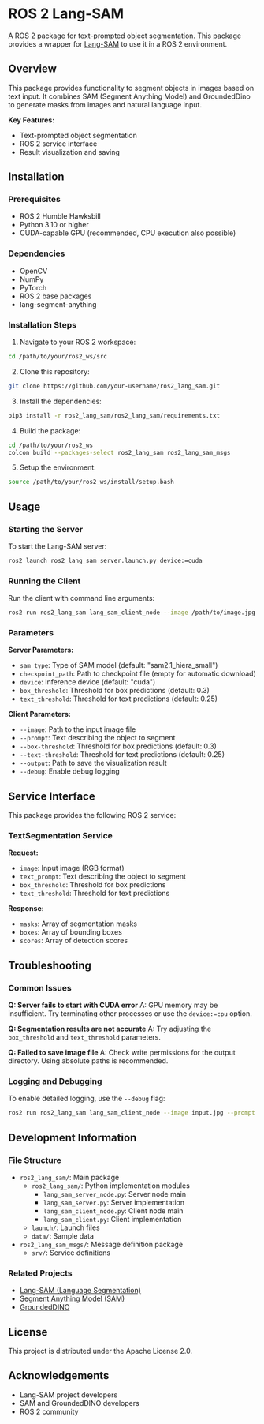 # ROS 2 Lang-SAM

A ROS 2 package for text-prompted object segmentation. This package provides a wrapper for [Lang-SAM](https://github.com/luca-medeiros/lang-segment-anything) to use it in a ROS 2 environment.

## Overview

This package provides functionality to segment objects in images based on text input. It combines SAM (Segment Anything Model) and GroundedDino to generate masks from images and natural language input.

**Key Features:**
- Text-prompted object segmentation
- ROS 2 service interface
- Result visualization and saving

## Installation

### Prerequisites

- ROS 2 Humble Hawksbill
- Python 3.10 or higher
- CUDA-capable GPU (recommended, CPU execution also possible)

### Dependencies

- OpenCV
- NumPy
- PyTorch
- ROS 2 base packages
- lang-segment-anything

### Installation Steps

1. Navigate to your ROS 2 workspace:

```bash
cd /path/to/your/ros2_ws/src
```

2. Clone this repository:

```bash
git clone https://github.com/your-username/ros2_lang_sam.git
```

3. Install the dependencies:

```bash
pip3 install -r ros2_lang_sam/ros2_lang_sam/requirements.txt
```

4. Build the package:

```bash
cd /path/to/your/ros2_ws
colcon build --packages-select ros2_lang_sam ros2_lang_sam_msgs
```

5. Setup the environment:

```bash
source /path/to/your/ros2_ws/install/setup.bash
```

## Usage

### Starting the Server

To start the Lang-SAM server:

```bash
ros2 launch ros2_lang_sam server.launch.py device:=cuda
```

### Running the Client

Run the client with command line arguments:

```bash
ros2 run ros2_lang_sam lang_sam_client_node --image /path/to/image.jpg --prompt "car" --output /path/to/result.jpg
```

### Parameters

**Server Parameters:**
- `sam_type`: Type of SAM model (default: "sam2.1_hiera_small")
- `checkpoint_path`: Path to checkpoint file (empty for automatic download)
- `device`: Inference device (default: "cuda")
- `box_threshold`: Threshold for box predictions (default: 0.3)
- `text_threshold`: Threshold for text predictions (default: 0.25)

**Client Parameters:**
- `--image`: Path to the input image file
- `--prompt`: Text describing the object to segment
- `--box-threshold`: Threshold for box predictions (default: 0.3)
- `--text-threshold`: Threshold for text predictions (default: 0.25)
- `--output`: Path to save the visualization result
- `--debug`: Enable debug logging

## Service Interface

This package provides the following ROS 2 service:

### TextSegmentation Service

**Request:**
- `image`: Input image (RGB format)
- `text_prompt`: Text describing the object to segment
- `box_threshold`: Threshold for box predictions
- `text_threshold`: Threshold for text predictions

**Response:**
- `masks`: Array of segmentation masks
- `boxes`: Array of bounding boxes
- `scores`: Array of detection scores

## Troubleshooting

### Common Issues

**Q: Server fails to start with CUDA error**
A: GPU memory may be insufficient. Try terminating other processes or use the `device:=cpu` option.

**Q: Segmentation results are not accurate**
A: Try adjusting the `box_threshold` and `text_threshold` parameters.

**Q: Failed to save image file**
A: Check write permissions for the output directory. Using absolute paths is recommended.

### Logging and Debugging

To enable detailed logging, use the `--debug` flag:

```bash
ros2 run ros2_lang_sam lang_sam_client_node --image input.jpg --prompt "person" --output result.jpg --debug
```

## Development Information

### File Structure

- `ros2_lang_sam/`: Main package
  - `ros2_lang_sam/`: Python implementation modules
    - `lang_sam_server_node.py`: Server node main
    - `lang_sam_server.py`: Server implementation
    - `lang_sam_client_node.py`: Client node main
    - `lang_sam_client.py`: Client implementation
  - `launch/`: Launch files
  - `data/`: Sample data
- `ros2_lang_sam_msgs/`: Message definition package
  - `srv/`: Service definitions

### Related Projects

- [Lang-SAM (Language Segmentation)](https://github.com/luca-medeiros/lang-segment-anything)
- [Segment Anything Model (SAM)](https://segment-anything.com)
- [GroundedDINO](https://github.com/IDEA-Research/GroundingDINO)

## License

This project is distributed under the Apache License 2.0.

## Acknowledgements

- Lang-SAM project developers
- SAM and GroundedDINO developers
- ROS 2 community
